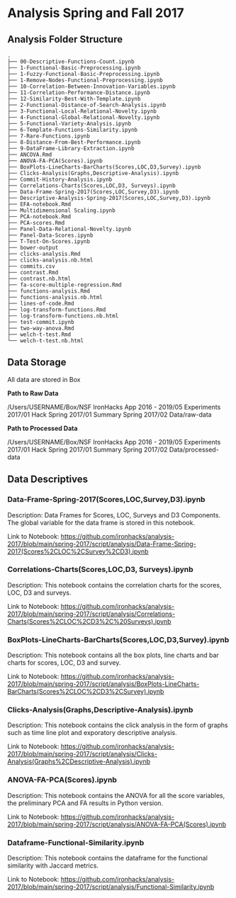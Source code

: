 # Analysis Spring and Fall 2017

## Analysis Folder Structure 

```
.
├── 00-Descriptive-Functions-Count.ipynb
├── 1-Functional-Basic-Preprocessing.ipynb
├── 1-Fuzzy-Functional-Basic-Preprocessing.ipynb
├── 1-Remove-Nodes-Functional-Preprocessing.ipynb
├── 10-Correlation-Between-Innovation-Variables.ipynb
├── 11-Correlation-Performance-Distance.ipynb
├── 12-Similarity-Best-With-Template.ipynb
├── 2-Functional-Distance-of-Search-Analysis.ipynb
├── 3-Functional-Local-Relational-Novelty.ipynb
├── 4-Functional-Global-Relational-Novelty.ipynb
├── 5-Functional-Variety-Analysis.ipynb
├── 6-Template-Functions-Similarity.ipynb
├── 7-Rare-Functions.ipynb
├── 8-Distance-From-Best-Performance.ipynb
├── 9-DataFrame-Library-Extraction.ipynb
├── ANCOVA.Rmd
├── ANOVA-FA-PCA(Scores).ipynb
├── BoxPlots-LineCharts-BarCharts(Scores,LOC,D3,Survey).ipynb
├── Clicks-Analysis(Graphs,Descriptive-Analysis).ipynb
├── Commit-History-Analysis.ipynb
├── Correlations-Charts(Scores,LOC,D3, Surveys).ipynb
├── Data-Frame-Spring-2017(Scores,LOC,Survey,D3).ipynb
├── Descriptive-Analysis-Spring-2017(Scores,LOC,Survey,D3).ipynb
├── EFA-notebook.Rmd
├── Multidimensional Scaling.ipynb
├── PCA-notebook.Rmd
├── PCA-scores.Rmd
├── Panel-Data-Relational-Novelty.ipynb
├── Panel-Data-Scores.ipynb
├── T-Test-On-Scores.ipynb
├── bower-output
├── clicks-analysis.Rmd
├── clicks-analysis.nb.html
├── commits.csv
├── contrast.Rmd
├── contrast.nb.html
├── fa-score-multiple-regression.Rmd
├── functions-analysis.Rmd
├── functions-analysis.nb.html
├── lines-of-code.Rmd
├── log-transform-functions.Rmd
├── log-transform-functions.nb.html
├── test-commit.ipynb
├── two-way-anova.Rmd
├── welch-t-test.Rmd
└── welch-t-test.nb.html

```
## Data Storage 

All data are stored in Box 

**Path to Raw Data** 

/Users/USERNAME/Box/NSF IronHacks App 2016 - 2019/05 Experiments 2017/01 Hack Spring 2017/01 Summary Spring 2017/02 Data/raw-data

**Path to Processed Data** 

/Users/USERNAME/Box/NSF IronHacks App 2016 - 2019/05 Experiments 2017/01 Hack Spring 2017/01 Summary Spring 2017/02 Data/processed-data


## Data Descriptives 

### Data-Frame-Spring-2017(Scores,LOC,Survey,D3).ipynb

Description: Data Frames for Scores, LOC, Surveys and D3 Components. The global variable for the data frame is stored in this notebook. 

Link to Notebook: https://github.com/ironhacks/analysis-2017/blob/main/spring-2017/script/analysis/Data-Frame-Spring-2017(Scores%2CLOC%2CSurvey%2CD3).ipynb


### Correlations-Charts(Scores,LOC,D3, Surveys).ipynb

Description: This notebook contains the correlation charts for the scores, LOC, D3 and surveys. 

Link to Notebook: https://github.com/ironhacks/analysis-2017/blob/main/spring-2017/script/analysis/Correlations-Charts(Scores%2CLOC%2CD3%2C%20Surveys).ipynb

### BoxPlots-LineCharts-BarCharts(Scores,LOC,D3,Survey).ipynb

Description: This notebook contains all the box plots, line charts and bar charts for scores, LOC, D3 and survey. 

Link to Notebook: https://github.com/ironhacks/analysis-2017/blob/main/spring-2017/script/analysis/BoxPlots-LineCharts-BarCharts(Scores%2CLOC%2CD3%2CSurvey).ipynb

### Clicks-Analysis(Graphs,Descriptive-Analysis).ipynb

Description: This notebook contains the click analysis in the form of graphs such as time line plot and exporatory descriptive analysis. 

Link to Notebook: https://github.com/ironhacks/analysis-2017/blob/main/spring-2017/script/analysis/Clicks-Analysis(Graphs%2CDescriptive-Analysis).ipynb

### ANOVA-FA-PCA(Scores).ipynb

Description: This notebook contains the ANOVA for all the score variables, the preliminary PCA and FA results in Python version. 

Link to Notebook: https://github.com/ironhacks/analysis-2017/blob/main/spring-2017/script/analysis/ANOVA-FA-PCA(Scores).ipynb

### Dataframe-Functional-Similarity.ipynb

Description: This notebook contains the dataframe for the functional similarity with Jaccard metrics. 

Link to Notebook: https://github.com/ironhacks/analysis-2017/blob/main/spring-2017/script/analysis/Functional-Similarity.ipynb

